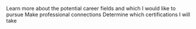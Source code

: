 Learn more about the potential career fields and which I would like to pursue
Make professional connections
Determine which certifications I will take
